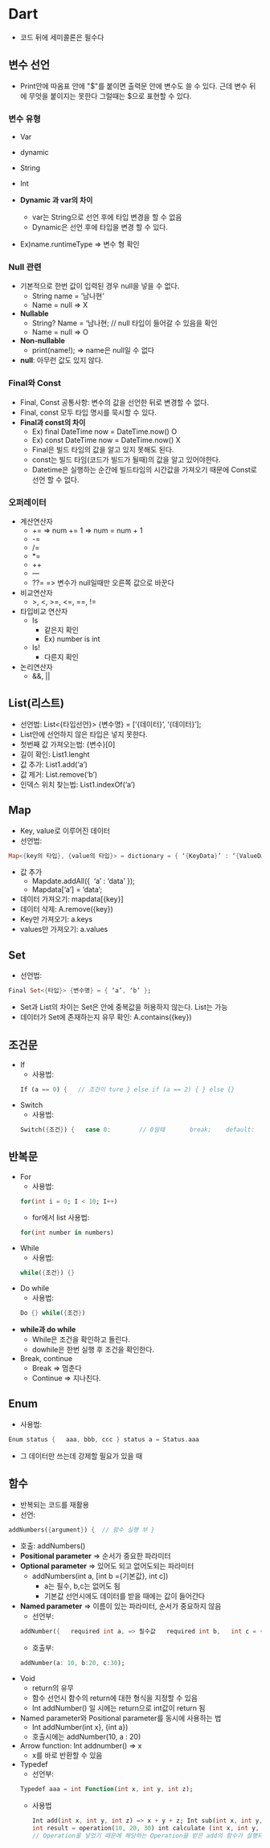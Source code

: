 # Dart

- 코드 뒤에 세미콜론은 필수다

## 변수 선언
- Print안에 따옴표 안에 "$"를 붙이면 출력문 안에 변수도 쓸 수 있다. 근데 변수 뒤에 무엇을 붙이지는 못한다 그럴때는 $으로 표현할 수 있다.

### 변수 유형
- Var
- dynamic
- String
- Int
- **Dynamic 과 var의 차이**
  - var는 String으로 선언 후에 타입 변경을 할 수 없음
  - Dynamic은 선언 후에 타입을 변경 할 수 있다.

- Ex)name.runtimeType => 변수 형 확인

### Null 관련
- 기본적으로 한번 값이 입력된 경우 null을 넣을 수 없다.
  - String name = ’남나현’
  - Name = null => X
- **Nullable**
  - String? Name = ‘남나현; // null 타입이 들어갈 수 있음을 확인
  - Name = null => O
- **Non-nullable**
  - print(name!); => name은 null일 수 없다
- **null**: 아무런 값도 있지 않다.

### Final와 Const
- Final, Const 공통사항: 변수의 값을 선언한 뒤로 변경할 수 없다.
- Final, const 모두 타입 명시를 묵시할 수 있다.
- **Final과 const의 차이**
  - Ex) final DateTime now = DateTime.now() O
  - Ex) const DateTime now = DateTime.now() X
  - Final은 빌드 타임의 값을 알고 있지 못해도 된다.
  - const는 빌드 타임(코드가 빌드가 될때)의 값을 알고 있어야한다.
  - Datetime은 실행하는 순간에 빌드타임의 시간값을 가져오기 때문에 Const로 선언 할 수 없다.

### 오퍼레이터
- 계산연산자
  - += => num += 1 => num = num + 1
  - -=
  - /=
  - *=
  - ++
  - —
  - ??= => 변수가 null일때만 오른쪽 값으로 바꾼다
- 비교연산자
  - \>, <, >=, <=, ==, !=
- 타입비교 연산자
  - Is
    - 같은지 확인
    - Ex) number is int
  - Is!
    - 다른지 확인
- 논리연산자
  - &&, ||

## List(리스트)
- 선언법: List<{타입선언}> {변수명} = [‘{데이터}’, ‘{데이터}’];
- List안에 선언하지 않은 타입은 넣지 못한다.
- 첫번째 값 가져오는법: {변수}[0]
- 길이 확인: List1.lenght
- 값 추가: List1.add(‘a’)
- 값 제거: List.remove(‘b’)
- 인덱스 위치 찾는법: List1.indexOf(‘a’)

## Map
- Key, value로 이루어진 데이터
- 선언법: 
```Dart
Map<{key의 타입}, {value의 타입}> = dictionary = { ‘{KeyData}’ : ‘{ValueData}’,     ‘{KeyData}’ : ‘{ValueData}’ }
```
- 값 추가
  - Mapdate.addAll({  ‘a’ : ‘data’ });
  - Mapdata[‘a’] = ’data’;
- 데이터 가져오기: mapdata[{key}]
- 데이터 삭제: A.remove({key})
- Key만 가져오기: a.keys
- values만 가져오기: a.values

## Set
- 선언법: 
```Dart
Final Set<{타입}> {변수명} = { ‘a’, ‘b’ };
```
- Set과 List의 차이는 Set은 안에 중복값을 허용하지 않는다. List는 가능
- 데이터가 Set에 존재하는지 유무 확인: A.contains({key})

## 조건문
- If 
  - 사용법: 
  ```Dart
  If (a == 0) {   // 조건이 ture } else if (a == 2) { } else {}
  ```
- Switch
  - 사용법: 
  ```Dart
  Switch({조건}) {   case 0:        // 0일때       break;    default:       break; }
  ```

## 반복문
- For
  - 사용법: 
  ```Dart
  for(int i = 0; I < 10; I++)
  ```
  - for에서 list 사용법:
  ```Dart
  for(int number in numbers)
  ```
- While
  - 사용법: 
  ```Dart
  while({조건}) {}
  ```
- Do while
  - 사용법: 
  ```Dart
  Do {} while({조건})
  ```
- **while과 do while**
  - While은 조건을 확인하고 돌린다.
  - dowhile은 한번 실행 후 조건을 확인한다.
- Break, continue
  - Break => 멈춘다
  - Continue => 지나친다.

## Enum
- 사용법: 
```Dart
Enum status {   aaa, bbb, ccc } status a = Status.aaa
```
- 그 데이터만 쓰는데 강제할 필요가 있을 때

## 함수
- 반복되는 코드를 재활용
- 선언: 
```Dart
addNumbers({argument}) {  // 함수 실행 부 }
```
- 호출: addNumbers()
- **Positional parameter** => 순서가 중요한 파라미터
- **Optional parameter** => 있어도 되고 없어도되는 파라미터
  - addNumbers(int a, [int b ={기본값}, int c])
    - a는 필수, b,c는 없어도 됨
    - 기본값 선언시에도 데이터를 받을 때에는 값이 들어간다
- **Named parameter** => 이름이 있는 파라미터, 순서가 중요하지 않음
  - 선언부: 
  ```Dart
  addNumber({   required int a, => 필수값   required int b,   int c = {초기값}, => 없어도 됨 });
  ```
  - 호출부: 
  ```Dart
  addNumber(a: 10, b:20, c:30);
  ```
- Void
  - return의 유무
  - 함수 선언시 함수의 return에 대한 형식을 지정할 수 있음
  - Int addNumber() 일 시에는 return으로 int값이 return 됨 
- Named parameter와 Positional parameter를 동시에 사용하는 법
  - Int addNumber(int x}, {int a}) 
  - 호출시에는 addNumber(10, a : 20)
- Arrow function: Int addnumber() => x
  - x를 바로 반환할 수 있음 
- Typedef
  - 선언부: 
  ```Dart
  Typedef aaa = int Function(int x, int y, int z);
  ```
  - 사용법
    ```Dart
    Int add(int x, int y, int z) => x + y + z; Int sub(int x, int y, int z) => x - y - z; Operation operation = add; // add라는 함수를 넣음
    int result = operation(10, 20, 30) int calculate (int x, int y, int z Operation opt) {   return opt(x, y, z); } int result = calculate(10, 20, 30, add)
    // Operation을 넣었기 때문에 해당하는 Operation을 받은 add의 함수가 실행되는 모습을 볼 수 잇음
    ```
